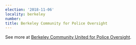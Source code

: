 ```yaml
---
election: '2018-11-06'
locality: berkeley
number: 
title: Berkeley Community for Police Oversight
---
```

See more at [Berkeley Community United for Police Oversight](https://www.berkeleypoliceoversight.org/our-mission).
